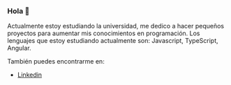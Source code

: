### Hola 👋

Actualmente estoy estudiando la universidad, me dedico a hacer pequeños proyectos para aumentar mis conocimientos en programación. Los lenguajes que estoy estudiando actualmente son: Javascript, TypeScript, Angular.

También puedes encontrarme en:
* [Linkedin](https://www.linkedin.com/in/yahir-antonio-diaz-coronado-031683200/)
